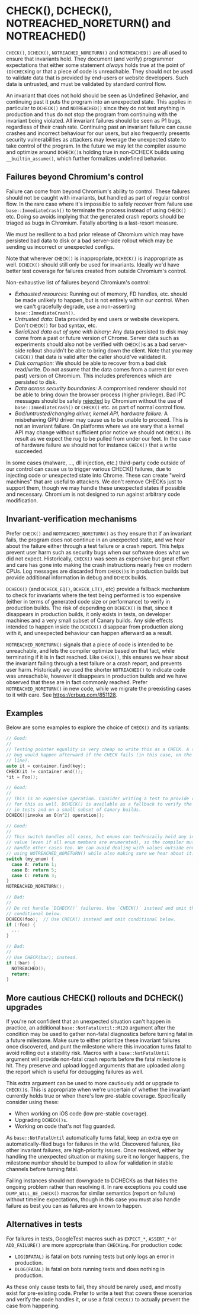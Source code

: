 # CHECK(), DCHECK(), NOTREACHED_NORETURN() and NOTREACHED()

`CHECK()`, `DCHECK()`, `NOTREACHED_NORETURN()` and `NOTREACHED()` are all used
to ensure that invariants hold.  They document (and verify) programmer
expectations that either some statement *always* holds true at the point of
`(D)CHECK`ing or that a piece of code is unreachable. They should not be used to
validate data that is provided by end-users or website developers. Such data is
untrusted, and must be validated by standard control flow.

An invariant that does not hold should be seen as Undefined Behavior, and
continuing past it puts the program into an unexpected state. This applies in
particular to `DCHECK()` and `NOTREACHED()` since they do not test anything in
production and thus do not stop the program from continuing with the invariant
being violated. All invariant failures should be seen as P1 bugs, regardless of
their crash rate. Continuing past an invariant failure can cause crashes and
incorrect behaviour for our users, but also frequently presents security
vulnerabilities as attackers may leverage the unexpected state to take control
of the program. In the future we may let the compiler assume and optimize around
`DCHECK()`s holding true in non-DCHECK builds using `__builtin_assume()`, which
further formalizes undefined behavior.

## Failures beyond Chromium's control

Failure can come from beyond Chromium's ability to control. These failures
should not be caught with invariants, but handled as part of regular control
flow. In the rare case where it's impossible to safely recover from failure use
`base::ImmediateCrash()` to terminate the process instead of using `CHECK()`
etc. Doing so avoids implying that the generated crash reports should be triaged
as bugs in Chromium. Fatally aborting is a last-resort measure.

We must be resilient to a bad prior release of Chromium which may have persisted
bad data to disk or a bad server-side rollout which may be sending us incorrect
or unexpected configs.

Note that wherever `CHECK()` is inappropriate, `DCHECK()` is inappropriate as
well. `DCHECK()` should still only be used for invariants. Ideally we'd have
better test coverage for failures created from outside Chromium's control.

Non-exhaustive list of failures beyond Chromium's control:

* *Exhausted resources:* Running out of memory, FD handles, etc. should be made
  unlikely to happen, but is not entirely within our control. When we can't
  gracefully degrade, use a non-asserting `base::ImmediateCrash()`.
* *Untrusted data:* Data provided by end users or website developers. Don't
  `CHECK()` for bad syntax, etc.
* *Serialized data out of sync with binary:* Any data persisted to disk may come
  from a past or future version of Chrome. Server data such as experiments
  should also not be verified with `CHECK()`s as a bad server-side rollout
  shouldn't be able to bring down the client. Note that you may `CHECK()` that
  data is valid after the caller should've validated it.
* *Disk corruption:* We should be able to recover from a bad disk read/write. Do
  not assume that the data comes from a current (or even past) version of
  Chromium. This includes preferences which are persisted to disk.
* *Data across security boundaries:* A compromised renderer should not be able
  to bring down the browser process (higher privilege). Bad IPC messages should
  be safely [rejected](../../docs/security/mojo.md#explicitly-reject-bad-input)
  by Chromium without the use of `base::ImmediateCrash()` or `CHECK()` etc.
  as part of normal control flow.
* *Bad/untrusted/changing driver, kernel API, hardware failure:* A misbehaving
  GPU driver may cause us to be unable to proceed. This is not an invariant
  failure. On platforms where we are wary that a kernel API may change without
  sufficient prior notice we should not `CHECK()` its result as we expect the
  rug to be pulled from under our feet. In the case of hardware failure we
  should not for instance `CHECK()` that a write succeeded.

In some cases (malware, ..., dll injection, etc.) third-party code outside of
our control can cause us to trigger various CHECK() failures, due to injecting
code or unexpected state into Chrome. These can create "weird machines" that are
useful to attackers. We don't remove CHECKs just to support them, though we may
handle these unexpected states if possible and necessary. Chromium is not
designed to run against arbitrary code modification.

## Invariant-verification mechanisms

Prefer `CHECK()` and `NOTREACHED_NORETURN()` as they ensure that if an invariant
fails, the program does not continue in an unexpected state, and we hear about
the failure either through a test failure or a crash report. This helps prevent
user harm such as security bugs when our software does what we did not expect.
Historically, `CHECK()` was seen as expensive but great effort and care has gone
into making the crash instructions nearly free on modern CPUs. Log messages are
discarded from `CHECK()`s in production builds but provide additional
information in debug and `DCHECK` builds.

`DCHECK()` (and `DCHECK_EQ()`, `DCHECK_LT()`, etc) provide a fallback mechanism
to check for invariants where the test being performed is too expensive (either
in terms of generated code size or performance) to verify in production builds.
The risk of depending on `DCHECK()` is that, since it disappears in production
builds, it only exists in tests, on developer machines and a very small subset
of Canary builds. Any side effects intended to happen inside the `DCHECK()`
disappear from production along with it, and unexpected behaviour can happen
afterward as a result.

`NOTREACHED_NORETURN()` signals that a piece of code is intended to be
unreachable, and lets the compiler optimize based on that fact, while
terminating if it is in fact reached. Like `CHECK()`, this ensures we hear about
the invariant failing through a test failure or a crash report, and prevents
user harm. Historically we used the shorter `NOTREACHED()` to indicate code was
unreachable, however it disappears in production builds and we have observed
that these are in fact commonly reached. Prefer `NOTREACHED_NORETURN()` in new
code, while we migrate the preexisting cases to it with care. See
https://crbug.com/851128.

## Examples

Below are some examples to explore the choice of `CHECK()` and its variants:

```c++
// Good:
//
// Testing pointer equality is very cheap so write this as a CHECK. A security
// bug would happen afterward if the CHECK fails (in this case, on the next
// line).
auto it = container.find(key);
CHECK(it != container.end());
*it = Foo();

// Good:
//
// This is an expensive operation. Consider writing a test to provide coverage
// for this as well. DCHECK() is available as a fallback to verify the condition
// in tests and on a small subset of Canary builds.
DCHECK(|invoke an O(n^2) operation|);

// Good:
//
// This switch handles all cases, but enums can technically hold any integer
// value (even if all enum members are enumerated), so the compiler must try to
// handle other cases too. We can avoid dealing with values outside enums by
// using NOTREACHED_NORETURN() while also making sure we hear about it.
switch (my_enum) {
  case A: return 1;
  case B: return 5;
  case C: return 3;
}
NOTREACHED_NORETURN();

// Bad:
//
// Do not handle `DCHECK()` failures. Use `CHECK()` instead and omit the
// conditional below.
DCHECK(foo);  // Use CHECK() instead and omit conditional below.
if (!foo) {
  ...
}

// Bad:
//
// Use CHECK(bar); instead.
if (!bar) {
  NOTREACHED();
  return;
}
```

## More cautious CHECK() rollouts and DCHECK() upgrades

If you're not confident that an unexpected situation can't happen in practice,
an additional `base::NotFatalUntil::M120` argument after the condition may be
used to gather non-fatal diagnostics before turning fatal in a future milestone.
Make sure to either prioritize these invariant failures once discovered, and
punt the milestone where this invocation turns fatal to avoid rolling out a
stability risk. Macros with a `base::NotFatalUntil` argument will provide
non-fatal crash reports before the fatal milestone is hit. They preserve and upload logged arguments that are uploaded along the report which is useful
for debugging failures as well.

This extra argument can be used to more cautiously add or upgrade to `CHECK()`s.
This is appropriate when we're uncertain of whether the invariant currently
holds true or when there's low pre-stable coverage. Specifically consider using
these:

* When working on iOS code (low pre-stable coverage).
* Upgrading `DCHECK()s`.
* Working on code that's not flag guarded.

As `base::NotFatalUntil` automatically turns fatal, keep an extra eye on
automatically-filed bugs for failures in the wild. Discovered failures, like
other invariant failures, are high-priority issues. Once resolved, either by
handling the unexpected situation or making sure it no longer happens, the
milestone number should be bumped to allow for validation in stable channels
before turning fatal.

Failing instances should not downgrade to DCHECKs as that hides the ongoing
problem rather than resolving it. In rare exceptions you could use
`DUMP_WILL_BE_CHECK()` macros for similar semantics (report on failure) without
timeline expectations, though in this case you must also handle failure as best
you can as failures are known to happen.

## Alternatives in tests

For failures in tests, GoogleTest macros such as `EXPECT_*`, `ASSERT_*` or
`ADD_FAILURE()` are more appropriate than `CHECKing`. For production code:

* `LOG(DFATAL)` is fatal on bots running tests but only logs an error in
  production.
* `DLOG(FATAL)` is fatal on bots running tests and does nothing in production.

As these only cause tests to fail, they should be rarely used, and mostly exist
for pre-existing code. Prefer to write a test that covers these scenarios and
verify the code handles it, or use a fatal `CHECK()` to actually prevent the
case from happening.

